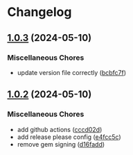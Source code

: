 # Changelog

## [1.0.3](https://github.com/adamcooke/actionnav/compare/v1.0.2...v1.0.3) (2024-05-10)


### Miscellaneous Chores

* update version file correctly ([bcbfc7f](https://github.com/adamcooke/actionnav/commit/bcbfc7f8ef1ef129d456d83dd7c3af8114b9dbb0))

## [1.0.2](https://github.com/adamcooke/actionnav/compare/v1.0.1...v1.0.2) (2024-05-10)


### Miscellaneous Chores

* add github actions ([cccd02d](https://github.com/adamcooke/actionnav/commit/cccd02db94fec311e02482407ad3ebdb7a0b9def))
* add release please config ([e4fcc5c](https://github.com/adamcooke/actionnav/commit/e4fcc5c474b2d3f3b0a3623302e9aa1602f5c8d1))
* remove gem signing ([d16fadd](https://github.com/adamcooke/actionnav/commit/d16faddb70d9660d7e3e5173eb042eddab32b351))
